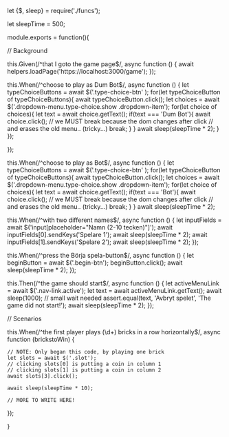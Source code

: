 let {$, sleep} = require('./funcs');
 
let sleepTime = 500;
 
module.exports = function(){
 
  // Background
 
  this.Given(/^that I goto the game page$/, async function () {
    await helpers.loadPage('https://localhost:3000/game');
  });
 
  this.When(/^choose to play as Dum Bot$/, async function () {
    let typeChoiceButtons = await $('.type-choice-btn' );
    for(let typeChoiceButton of typeChoiceButtons){
      await typeChoiceButton.click();
      let choices = await $('.dropdown-menu.type-choice.show .dropdown-item');
      for(let choice of choices){
        let text = await choice.getText();
        if(text === 'Dum Bot'){
          await choice.click();
          // we MUST break because the dom changes after click
          // and erases the old menu.. (tricky...)
          break;
        }
      }
      await sleep(sleepTime * 2);
    }
  });

 });

  this.When(/^choose to play as Bot$/, async function () {
    let typeChoiceButtons = await $('.type-choice-btn' );
    for(let typeChoiceButton of typeChoiceButtons){
      await typeChoiceButton.click();
      let choices = await $('.dropdown-menu.type-choice.show .dropdown-item');
      for(let choice of choices){
        let text = await choice.getText();
        if(text === 'Bot'){
          await choice.click();
          // we MUST break because the dom changes after click
          // and erases the old menu.. (tricky...)
          break;
        }
      }
      await sleep(sleepTime * 2);

  this.When(/^with two different names$/, async function () {
    let inputFields = await $('input[placeholder="Namn (2-10 tecken)"]');
    await inputFields[0].sendKeys('Spelare 1');
    await sleep(sleepTime * 2);
    await inputFields[1].sendKeys('Spelare 2');
    await sleep(sleepTime * 2);
  });
 
  this.When(/^press the Börja spela\-button$/, async function () {
    let beginButton = await $('.begin-btn');
    beginButton.click();
    await sleep(sleepTime * 2);
  });
 
  this.Then(/^the game should start$/, async function () {
    let activeMenuLink = await $('.nav-link.active');
    let text = await activeMenuLink.getText();
    await sleep(1000); // small wait needed
    assert.equal(text, 'Avbryt spelet', 'The game did not start!');
    await sleep(sleepTime * 2);
  });
 
  // Scenarios
 
  this.When(/^the first player plays (\d+) bricks in a row horizontally$/, async function (brickstoWin) {
 
    // NOTE: Only began this code, by playing one brick
    let slots = await $('.slot'); 
    // clicking slots[0] is putting a coin in column 1
    // clicking slots[1] is putting a coin in column 2
    await slots[3].click();
 
    await sleep(sleepTime * 10);
 
    // MORE TO WRITE HERE!
 
  });
 
}